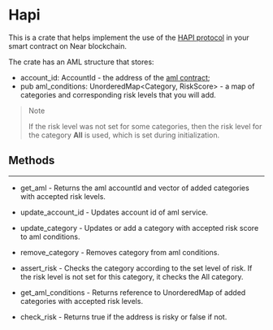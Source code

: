 # Hapi

This is a crate that helps implement the use of the [HAPI protocol](https://hapi-one.gitbook.io/hapi-protocol/) in your smart contract on Near blockchain.

The crate has an AML structure that stores:

- account_id: AccountId - the address of the [aml contract](https://github.com/HAPIprotocol/near-proxy-contract);
- pub aml_conditions: UnorderedMap<Category, RiskScore> - a map of categories and corresponding risk levels that you will add.

>Note
>
>If the risk level was not set for some categories, then the risk level for the category **All** is used, which is set during initialization.

## Methods
___________ 
  
- get_aml - Returns the aml accountId and vector of added categories with accepted risk levels.

- update_account_id - Updates account id of aml service.

- update_category - Updates or add a category with accepted risk score to aml conditions.

- remove_category - Removes category from aml conditions.

- assert_risk - Checks the category according to the set level of risk. If the risk level is not set for this category, it checks the All category.

- get_aml_conditions - Returns reference to UnorderedMap of added categories with accepted risk levels.

- check_risk -  Returns true if the address is risky or false if not.